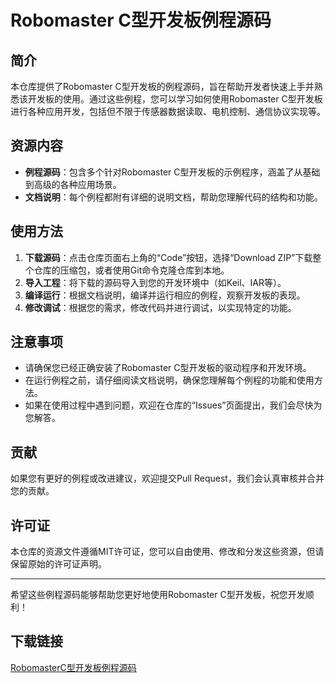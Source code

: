 # Robomaster C型开发板例程源码

## 简介
本仓库提供了Robomaster C型开发板的例程源码，旨在帮助开发者快速上手并熟悉该开发板的使用。通过这些例程，您可以学习如何使用Robomaster C型开发板进行各种应用开发，包括但不限于传感器数据读取、电机控制、通信协议实现等。

## 资源内容
- **例程源码**：包含多个针对Robomaster C型开发板的示例程序，涵盖了从基础到高级的各种应用场景。
- **文档说明**：每个例程都附有详细的说明文档，帮助您理解代码的结构和功能。

## 使用方法
1. **下载源码**：点击仓库页面右上角的“Code”按钮，选择“Download ZIP”下载整个仓库的压缩包，或者使用Git命令克隆仓库到本地。
2. **导入工程**：将下载的源码导入到您的开发环境中（如Keil、IAR等）。
3. **编译运行**：根据文档说明，编译并运行相应的例程，观察开发板的表现。
4. **修改调试**：根据您的需求，修改代码并进行调试，以实现特定的功能。

## 注意事项
- 请确保您已经正确安装了Robomaster C型开发板的驱动程序和开发环境。
- 在运行例程之前，请仔细阅读文档说明，确保您理解每个例程的功能和使用方法。
- 如果在使用过程中遇到问题，欢迎在仓库的“Issues”页面提出，我们会尽快为您解答。

## 贡献
如果您有更好的例程或改进建议，欢迎提交Pull Request，我们会认真审核并合并您的贡献。

## 许可证
本仓库的资源文件遵循MIT许可证，您可以自由使用、修改和分发这些资源，但请保留原始的许可证声明。

---
希望这些例程源码能够帮助您更好地使用Robomaster C型开发板，祝您开发顺利！

## 下载链接

[RobomasterC型开发板例程源码](https://pan.quark.cn/s/1a36038bd2e2)